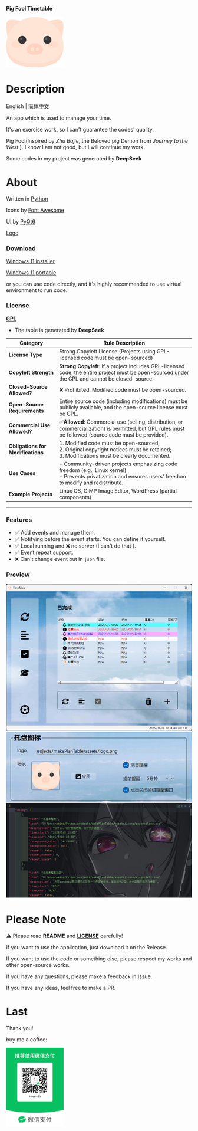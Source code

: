 **Pig Fool Timetable**

<img src="assets/logo.png" title="" alt="" width="156">

# Description

English | [简体中文](assets/README_Ch.md)

An app which is used to manage your time.

It's an exercise work, so I can't guarantee the codes' quality.

Pig Fool(Inspired by _Zhu Bajie_, the Beloved pig Demon from _Journey to the West_ ). I know I am not good, but I will
continue my work.

Some codes in my project was generated by **DeepSeek**

# About

Written in [Python](https://www.python.org/)

Icons by [Font Awesome](https://github.com/FortAwesome/Font-Awesome)

UI by [PyQt6](https://www.riverbankcomputing.com/static/Docs/PyQt6/introduction.html#license)

[Logo ](https://www.aigei.com/item/zhu_tou.html)

### Download

[Windows 11 installer](https://github.com/Pfolg/PigFoolTimetable/releases/download/v1.0/PigFoolTimetable_1.0_Setup.exe)

[Windows 11 portable](https://github.com/Pfolg/PigFoolTimetable/releases/download/v1.0/PigFoolTimetable.zip)

or you can use code directly, and it's highly recommended to use virtual environment to run code.

### License

**[GPL](LICENSE.txt)**

- The table is generated by **DeepSeek**

| **Category**                      | **Rule Description**                                                                                                                                         |
|-----------------------------------|--------------------------------------------------------------------------------------------------------------------------------------------------------------|
| **License Type**                  | Strong Copyleft License (Projects using GPL-licensed code must be open-sourced)                                                                              |
| **Copyleft Strength**             | **Strong Copyleft**: If a project includes GPL-licensed code, the entire project must be open-sourced under the GPL and cannot be closed-source.             |
| **Closed-Source Allowed?**        | ❌ Prohibited. Modified code must be open-sourced.                                                                                                            |
| **Open-Source Requirements**      | Entire source code (including modifications) must be publicly available, and the open-source license must be GPL.                                            |
| **Commercial Use Allowed?**       | ✅**Allowed**: Commercial use (selling, distribution, or commercialization) is permitted, but GPL rules must be followed (source code must be provided).      |
| **Obligations for Modifications** | 1. Modified code must be open-sourced;<br>2. Original copyright notices must be retained;<br>3. Modifications must be clearly documented.                    |
| **Use Cases**                     | - Community-driven projects emphasizing code freedom (e.g., Linux kernel)<br>- Prevents privatization and ensures users' freedom to modify and redistribute. |
| **Example Projects**              | Linux OS, GIMP Image Editor, WordPress (partial components)                                                                                                  |

---

### Features

- ✅ Add events and manage them.
- ✅ Notifying before the event starts. You can define it yourself.
- ✅ Local running and ❌ no server (I can't do that ).
- ✅ Event repeat support.
- ❌ Can't change event but in `json` file.

### Preview

![](assets/preview/1.png)
![](assets/preview/2.png)
![](assets/preview/3.png)

# Please Note

⚠️ Please read **README** and **[LICENSE](LICENSE.txt)** carefully!

If you want to use the application, just download it on the Release.

If you want to use the code or something else, please respect my works and other open-source works.

If you have any questions, please make a feedback in Issue.

If you have any ideas, feel free to make a PR.

# Last

Thank you!

buy me a coffee:

<img src="assets\WeChat_Pay.png" title="" alt="" width="156">